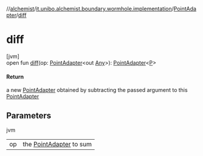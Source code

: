 //[alchemist](../../../index.md)/[it.unibo.alchemist.boundary.wormhole.implementation](../index.md)/[PointAdapter](index.md)/[diff](diff.md)

# diff

[jvm]\
open fun [diff](diff.md)(op: [PointAdapter](index.md)<out [Any](https://kotlinlang.org/api/latest/jvm/stdlib/kotlin/-any/index.html)>): [PointAdapter](index.md)<[P](index.md)>

#### Return

a new [PointAdapter](index.md) obtained by subtracting the passed argument to this [PointAdapter](index.md)

## Parameters

jvm

| | |
|---|---|
| op | the [PointAdapter](index.md) to sum |
